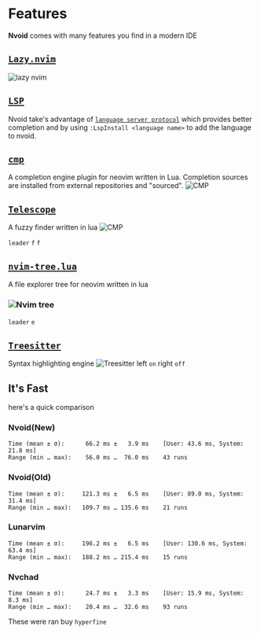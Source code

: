 # Features

**Nvoid** comes with many features you find in a modern IDE

## [`Lazy.nvim`](https://github.com/folke/lazy.nvim)

![lazy nvim](/img/lazy.png)

## [`LSP`](https://github.com/neovim/nvim-lspconfig)

Nvoid take's advantage of [`language server protocol`](https://microsoft.github.io/language-server-protocol/) which provides better completion and by using `:LspInstall <language name>` to add the language to nvoid.

## [`cmp`](https://github.com/hrsh7th/nvim-cmp)

A completion engine plugin for neovim written in Lua. Completion sources are installed from external repositories and "sourced".
![CMP](/img/preview/cmp.png)

## [`Telescope`](https://github.com/nvim-telescope/telescope.nvim)

A fuzzy finder written in lua
![CMP](/img/preview/telescope.png)

`leader` `f` `f`

## [`nvim-tree.lua`](https://github.com/kyazdani42/nvim-tree.lua)

A file explorer tree for neovim written in lua
<h3 align="left">

![Nvim tree](/img/nvim-tree.png)

</h3>

`leader` `e`

## [`Treesitter`](https://github.com/nvim-treesitter/nvim-treesitter)

Syntax highlighting engine
![Treesitter](/img/treesitter.png)
left `on` right `off`


## It's Fast
here's a quick comparison
### Nvoid(New)
```
Time (mean ± σ):      66.2 ms ±   3.9 ms    [User: 43.6 ms, System: 21.8 ms]
Range (min … max):    56.0 ms …  76.0 ms    43 runs
```
### Nvoid(Old)
```
Time (mean ± σ):     121.3 ms ±   6.5 ms    [User: 89.0 ms, System: 31.4 ms]
Range (min … max):   109.7 ms … 135.6 ms    21 runs
```
### Lunarvim
```
Time (mean ± σ):     196.2 ms ±   6.5 ms    [User: 130.6 ms, System: 63.4 ms]
Range (min … max):   188.2 ms … 215.4 ms    15 runs
```
### Nvchad
```
Time (mean ± σ):      24.7 ms ±   3.3 ms    [User: 15.9 ms, System: 8.3 ms]
Range (min … max):    20.4 ms …  32.6 ms    93 runs
```
These were ran buy `hyperfine`

